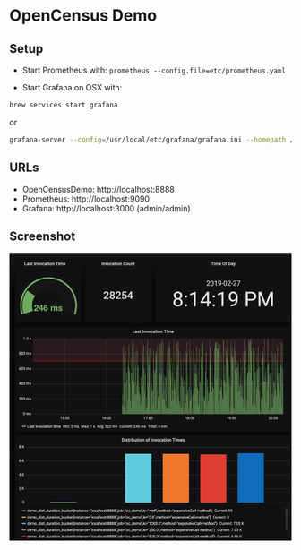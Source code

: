 # OpenCensus Demo


## Setup

* Start Prometheus with: `prometheus --config.file=etc/prometheus.yaml`

* Start Grafana on OSX with: 

```bash
brew services start grafana
```

or

```bash
grafana-server --config=/usr/local/etc/grafana/grafana.ini --homepath /usr/local/share/grafana cfg:default.paths.logs=/usr/local/var/log/grafana cfg:default.paths.data=/usr/local/var/lib/grafana cfg:default.paths.plugins=/usr/local/var/lib/grafana/plugins
```

## URLs

* OpenCensusDemo: http://localhost:8888
* Prometheus: http://localhost:9090
* Grafana: http://localhost:3000 (admin/admin)

## Screenshot

![screenshot](https://github.com/athenian-programming/opencensus-demo/raw/master/docs/dashboard.png "Grafana Dashboard Screenshot")
